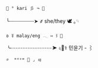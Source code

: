     🦴 ° kari 彡 ¬ 🪽

   ╰┈┈┈┈┈┈┈┈➤ ҂ she/they 🕊️ ｡𓄹 

    ʚ ꒦ malay/eng 𓂃 ⑅ ꒱ 🐇 
  
   ╰┈┈┈┈┈┈┈┈➤ ২🍷⚕ 민윤기 - ⌇ 

    ⌕  ᵐᵉᵒʷ 🎸 ⌟ ꩟
